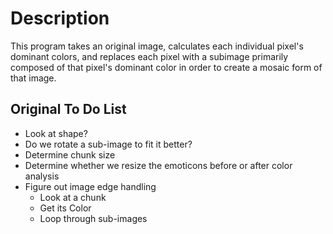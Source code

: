 # Description

This program takes an original image, calculates each individual pixel's dominant colors, and replaces each pixel with a subimage primarily composed of that pixel's dominant color in order to create a mosaic form of that image.

## Original To Do List

* Look at shape?
* Do we rotate a sub-image to fit it better?
* Determine chunk size
* Determine whether we resize the emoticons before or after color analysis
* Figure out image edge handling
  * Look at a chunk
  * Get its Color
  * Loop through sub-images

